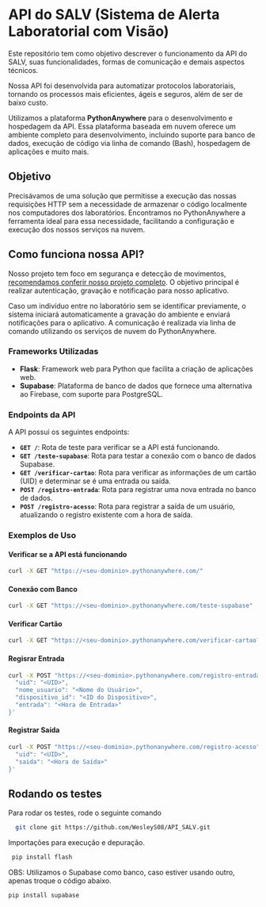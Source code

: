# API do SALV (Sistema de Alerta Laboratorial com Visão)

Este repositório tem como objetivo descrever o funcionamento da API do SALV, suas funcionalidades, formas de comunicação e demais aspectos técnicos.

Nossa API foi desenvolvida para automatizar protocolos laboratoriais, tornando os processos mais eficientes, ágeis e seguros, além de ser de baixo custo.

Utilizamos a plataforma **PythonAnywhere** para o desenvolvimento e hospedagem da API. Essa plataforma baseada em nuvem oferece um ambiente completo para desenvolvimento, incluindo suporte para banco de dados, execução de código via linha de comando (Bash), hospedagem de aplicações e muito mais.

## Objetivo

Precisávamos de uma solução que permitisse a execução das nossas requisições HTTP sem a necessidade de armazenar o código localmente nos computadores dos laboratórios. Encontramos no PythonAnywhere a ferramenta ideal para essa necessidade, facilitando a configuração e execução dos nossos serviços na nuvem.

## Como funciona nossa API?

Nosso projeto tem foco em segurança e detecção de movimentos, [recomendamos conferir nosso projeto completo](https://github.com/WesleyS08/SALV). O objetivo principal é realizar autenticação, gravação e notificação para nosso aplicativo.

Caso um indivíduo entre no laboratório sem se identificar previamente, o sistema iniciará automaticamente a gravação do ambiente e enviará notificações para o aplicativo. A comunicação é realizada via linha de comando utilizando os serviços de nuvem do PythonAnywhere.

### Frameworks Utilizadas

- **Flask**: Framework web para Python que facilita a criação de aplicações web.
- **Supabase**: Plataforma de banco de dados que fornece uma alternativa ao Firebase, com suporte para PostgreSQL.


### Endpoints da API

A API possui os seguintes endpoints:

- **`GET /`**: Rota de teste para verificar se a API está funcionando.
- **`GET /teste-supabase`**: Rota para testar a conexão com o banco de dados Supabase.
- **`GET /verificar-cartao`**: Rota para verificar as informações de um cartão (UID) e determinar se é uma entrada ou saída.
- **`POST /registro-entrada`**: Rota para registrar uma nova entrada no banco de dados.
- **`POST /registro-acesso`**: Rota para registrar a saída de um usuário, atualizando o registro existente com a hora de saída.

### Exemplos de Uso
#### Verificar se a API está funcionando

```bash
curl -X GET "https://<seu-dominio>.pythonanywhere.com/"
```

#### Conexão com Banco
```bash
curl -X GET "https://<seu-dominio>.pythonanywhere.com/teste-supabase"
```
#### Verificar Cartão

```bash
curl -X GET "https://<seu-dominio>.pythonanywhere.com/verificar-cartao?uid=<UID>"
```

#### Regisrar Entrada

```bash
curl -X POST "https://<seu-dominio>.pythonanywhere.com/registro-entrada" -H "Content-Type: application/json" -d '{
  "uid": "<UID>",
  "nome_usuario": "<Nome do Usuário>",
  "dispositivo_id": "<ID do Dispositivo>",
  "entrada": "<Hora de Entrada>"
}'
```
#### Registrar Saída

```bash
curl -X POST "https://<seu-dominio>.pythonanywhere.com/registro-acesso" -H "Content-Type: application/json" -d '{
  "uid": "<UID>",
  "saida": "<Hora de Saída>"
}'
```

## Rodando os testes

Para rodar os testes, rode o seguinte comando

```bash
  git clone git https://github.com/WesleyS08/API_SALV.git
```
Importações para execução e depuração.
```bash
 pip install flash
```
OBS: Utilizamos o Supabase como banco, caso estiver usando outro, apenas troque o código abaixo.
```bash
pip install supabase
```